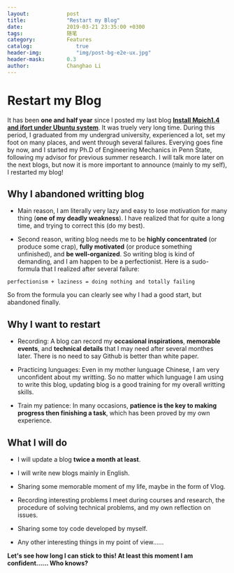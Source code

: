 ```yaml
---
layout:            post
title:             "Restart my Blog"
date:              2019-03-21 23:35:00 +0300
tags:              随笔
category:          Features
catalog:    		  true
header-img: 		  "img/post-bg-e2e-ux.jpg"
header-mask:       0.3
author:            Changhao Li
---
```


# Restart my Blog

It has been **one and half year** since I posted my last blog [**Install Mpich1.4 and ifort under Ubuntu system**](https://lichanghao.github.io/features/2017/08/15/Install-Mpich1.4-and-ifort-under-Ubuntu-system/). It was truely very long time. During this period, I graduated from my undergrad university, experienced a lot, set my foot on many places, and went through several failures. Everying goes fine by now, and I started my Ph.D of Engineering Mechanics in Penn State, following my advisor for previous summer research. I will talk more later on the next blogs, but now it is more important to announce (mainly to my self), I restarted my blog!

## Why I abandoned writting blog

- Main reason, I am literally very lazy and easy to lose motivation for many thing (**one of my deadly weakness**). I have realized that for quite a long time, and trying to correct this (do my best).

- Second reason, writing blog needs me to be **highly concentrated** (or produce some crap), **fully motivated** (or produce something unfinished), and **be well-organized**. So writing blog is kind of demanding, and I am happen to be a perfectionist. Here is a sudo-formula that I realized after several failure:

```
perfectionism + laziness = doing nothing and totally failing
```

So from the formula you can clearly see why I had a good start, but abandoned finally.

## Why I want to restart

- Recording: A blog can record my **occasional inspirations**, **memorable events**, and **technical details** that I may need after several monthes later. There is no need to say Github is better than white paper.

- Practicing lunguages: Even in my mother lunguage Chinese, I am very unconfident about my writting. So no matter which lunguage I am using to write this blog, updating blog is a good training for my overall writting skills.

- Train my patience: In many occasions, **patience is the key to making progress then finishing a task**, which has been proved by my own experience.


## What I will do

- I will update a blog **twice a month at least**. 

- I will write new blogs mainly in English.

- Sharing some memorable moment of my life, maybe in the form of Vlog.

- Recording interesting problems I meet during courses and research, the procedure of solving technical problems, and my own reflection on issues.

- Sharing some toy code developed by myself.

- Any other interesting things in my point of view......

**Let's see how long I can stick to this! At least this moment I am confident...... Who knows?**